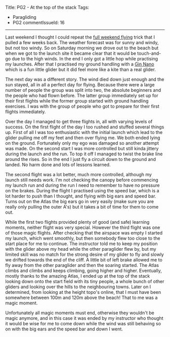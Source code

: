 Title: PG2 - At the top of the stack
Tags:
  - Paragliding
  - PG2
commentIssueId: 16
---

Last weekend I thought I could repeat the [full weekend flying](/posts/2013-10-13_PG2-Spending-a-weekend-in-the-air.html) trick that I pulled a few weeks back. The weather forecast was for sunny and windy, but not too windy. So on Saturday morning we drove out to the beach but when we got to the launch site it became clear that it would be touch-and-go due to the high winds. In the end I only got a little hop while practising my launches. After that I practised my ground handling with a [Gin Nano](http://gingliders.com/speedflying/speedriding-gliders/nano/) which is a fun little glider but it did feel more like a kite than a real glider.

The next day was a different story. The wind died down just enough and the sun stayed, all in all a perfect day for flying. Because there were a large number of people the group was split into two, the absolute beginners and the people who had flown before. The latter group immediately set up for their first flights while the former group started with ground handling exercises. I was with the group of people who got to prepare for their first flights immediately.

Over the day I managed to get three flights in, all with varying levels of success. On the first flight of the day I too rushed and stuffed several things up. First of all I was too enthusiastic with the initial launch which lead to the glider pulling me off my feet and then over flying me. We both ended lying on the ground. Fortunately only my ego was damaged so another attempt was made. On the second start I was more controlled but still kinda jittery during the launch and the run. To top it off I managed to twist the brake line around the rises. So in the end I just fly a circuit down to the ground and landed. No harm done and lots of lessons learned.

The second flight was a lot better, much more controlled, although my launch still needs work. I'm not checking the canopy before commencing my launch run and during the run I need to remember to have no pressure on the brakes. During the flight I practised using the speed bar, which is a lot harder to push than I thought, and flying with big ears and speed bar. Turns out on the Atlas the big ears go in very easily (make sure you are really only pulling the outer A's) but it takes a bit of time for them to come out.

While the first two flights provided plenty of good (and safe) learning moments, neither flight was very special. However the third flight was one of those magic flights. After checking that the airspace was empty I started my launch, which went smoothly, but then somebody flew too close to the start place for me to continue. The instructor told me to keep my position with the glider above my head while the other paraglider flew by, but my limited skill was no match for the strong desire of my glider to fly and slowly we drifted towards the end of the cliff. A little bit of left brake allowed me to fly away from the other paraglider and then the soaring started. The Atlas climbs and climbs and keeps climbing, going higher and higher. Eventually, mostly thanks to the amazing Atlas, I ended up at the top of the stack looking down onto the start field with its tiny people, a whole bunch of other gliders and looking over the hills to the neighbouring towns. Later on I determined, from looking at the height topo's online, that I must have been somewhere between 100m and 120m above the beach! That to me was a magic moment.

Unfortunately all magic moments must end, otherwise they wouldn't be magic anymore, and in this case it was ended by my instructor who thought it would be wise for me to come down while the wind was still behaving so on with the big ears and the speed bar and down I went.
